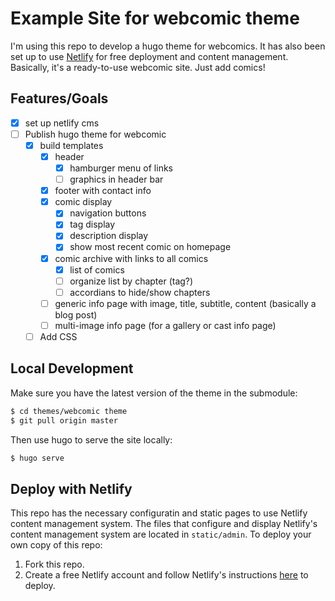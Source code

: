 # Example Site for webcomic theme
I'm using this repo to develop a hugo theme for webcomics. It has also been set up to use [Netlify](https://www.netlifycms.org/) for free deployment and content management. Basically, it's a ready-to-use webcomic site. Just add comics!

## Features/Goals
- [x] set up netlify cms
- [ ] Publish hugo theme for webcomic
  - [x] build templates
    - [x] header
      - [x] hamburger menu of links
      - [ ] graphics in header bar
    - [x] footer with contact info
    - [x] comic display
      - [x] navigation buttons
      - [x] tag display
      - [x] description display
      - [x] show most recent comic on homepage
    - [x] comic archive with links to all comics
      - [x] list of comics
      - [ ] organize list by chapter (tag?)
      - [ ] accordians to hide/show chapters
    - [ ] generic info page with image, title, subtitle, content (basically a blog post)
    - [ ] multi-image info page (for a gallery or cast info page)
  - [ ] Add CSS

## Local Development
Make sure you have the latest version of the theme in the submodule:
```bash
$ cd themes/webcomic theme
$ git pull origin master
```

Then use hugo to serve the site locally:
```bash
$ hugo serve
```

## Deploy with Netlify
This repo has the necessary configuratin and static pages to use Netlify content management system. The files that configure and display Netlify's content management system are located in `static/admin`. To deploy your own copy of this repo:
1. Fork this repo.
2. Create a free Netlify account and follow Netlify's instructions [here](https://www.netlifycms.org/docs/hugo/#deploying-with-netlify) to deploy. 
